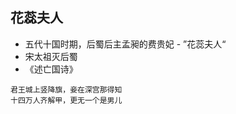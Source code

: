 <!-- 
title: 花蕊夫人
from: news
create: 2019-09-24
tags: person,poem,history
-->

## 花蕊夫人

- 五代十国时期，后蜀后主孟昶的费贵妃 - ”花蕊夫人“
- 宋太祖灭后蜀
- 《述亡国诗》

```
君王城上竖降旗，妾在深宫那得知
十四万人齐解甲，更无一个是男儿
```


